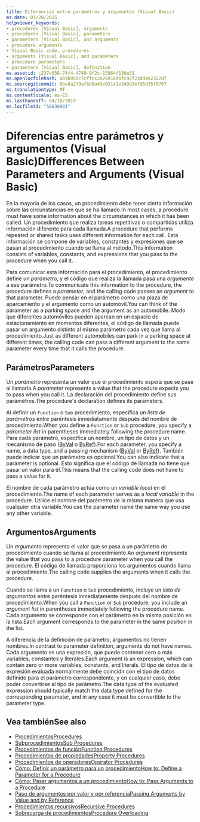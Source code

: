 ```yaml
---
title: Diferencias entre parámetros y argumentos (Visual Basic)
ms.date: 07/20/2015
helpviewer_keywords:
- procedures [Visual Basic], arguments
- procedures [Visual Basic], parameters
- parameters [Visual Basic], and arguments
- procedure arguments
- Visual Basic code, procedures
- arguments [Visual Basic], and parameters
- procedure parameters
- parameters [Visual Basic], definition
ms.assetid: c237c056-74f4-4749-9f2c-15864f139a31
ms.openlocfilehash: a69b956c7cffcc2a26916d6fc92f23dd4e2322d7
ms.sourcegitcommit: 0be8a279af6d8a43e03141e349d3efd5d35f8767
ms.translationtype: MT
ms.contentlocale: es-ES
ms.lasthandoff: 04/18/2019
ms.locfileid: "58838981"
---
```

# <a name="differences-between-parameters-and-arguments-visual-basic"></a><span data-ttu-id="1fa47-102">Diferencias entre parámetros y argumentos (Visual Basic)</span><span class="sxs-lookup"><span data-stu-id="1fa47-102">Differences Between Parameters and Arguments (Visual Basic)</span></span>
<span data-ttu-id="1fa47-103">En la mayoría de los casos, un procedimiento debe tener cierta información sobre las circunstancias en que se ha llamado.</span><span class="sxs-lookup"><span data-stu-id="1fa47-103">In most cases, a procedure must have some information about the circumstances in which it has been called.</span></span> <span data-ttu-id="1fa47-104">Un procedimiento que realiza tareas repetitivas o compartidas utiliza información diferente para cada llamada.</span><span class="sxs-lookup"><span data-stu-id="1fa47-104">A procedure that performs repeated or shared tasks uses different information for each call.</span></span> <span data-ttu-id="1fa47-105">Esta información se compone de variables, constantes y expresiones que se pasan al procedimiento cuando se llama al método.</span><span class="sxs-lookup"><span data-stu-id="1fa47-105">This information consists of variables, constants, and expressions that you pass to the procedure when you call it.</span></span>  
  
 <span data-ttu-id="1fa47-106">Para comunicar esta información para el procedimiento, el procedimiento define un *parámetro*, y el código que realiza la llamada pasa una *argumento* a ese parámetro.</span><span class="sxs-lookup"><span data-stu-id="1fa47-106">To communicate this information to the procedure, the procedure defines a *parameter*, and the calling code passes an *argument* to that parameter.</span></span> <span data-ttu-id="1fa47-107">Puede pensar en el parámetro como una plaza de aparcamiento y el argumento como un automóvil.</span><span class="sxs-lookup"><span data-stu-id="1fa47-107">You can think of the parameter as a parking space and the argument as an automobile.</span></span> <span data-ttu-id="1fa47-108">Modo que diferentes automóviles pueden aparcan en un espacio de estacionamiento en momentos diferentes, el código de llamada puede pasar un argumento distinto al mismo parámetro cada vez que llama al procedimiento.</span><span class="sxs-lookup"><span data-stu-id="1fa47-108">Just as different automobiles can park in a parking space at different times, the calling code can pass a different argument to the same parameter every time that it calls the procedure.</span></span>  
  
## <a name="parameters"></a><span data-ttu-id="1fa47-109">Parámetros</span><span class="sxs-lookup"><span data-stu-id="1fa47-109">Parameters</span></span>  
 <span data-ttu-id="1fa47-110">Un *parámetro* representa un valor que el procedimiento espera que se pase al llamarla.</span><span class="sxs-lookup"><span data-stu-id="1fa47-110">A *parameter* represents a value that the procedure expects you to pass when you call it.</span></span> <span data-ttu-id="1fa47-111">La declaración del procedimiento define sus parámetros.</span><span class="sxs-lookup"><span data-stu-id="1fa47-111">The procedure's declaration defines its parameters.</span></span>  
  
 <span data-ttu-id="1fa47-112">Al definir un `Function` o `Sub` procedimiento, especifica un *lista de parámetros* entre paréntesis inmediatamente después del nombre de procedimiento.</span><span class="sxs-lookup"><span data-stu-id="1fa47-112">When you define a `Function` or `Sub` procedure, you specify a *parameter list* in parentheses immediately following the procedure name.</span></span> <span data-ttu-id="1fa47-113">Para cada parámetro, especifica un nombre, un tipo de datos y un mecanismo de paso ([ByVal](../../../../visual-basic/language-reference/modifiers/byval.md) o [ByRef](../../../../visual-basic/language-reference/modifiers/byref.md)).</span><span class="sxs-lookup"><span data-stu-id="1fa47-113">For each parameter, you specify a name, a data type, and a passing mechanism ([ByVal](../../../../visual-basic/language-reference/modifiers/byval.md) or [ByRef](../../../../visual-basic/language-reference/modifiers/byref.md)).</span></span> <span data-ttu-id="1fa47-114">También puede indicar que un parámetro es opcional.</span><span class="sxs-lookup"><span data-stu-id="1fa47-114">You can also indicate that a parameter is optional.</span></span> <span data-ttu-id="1fa47-115">Esto significa que el código de llamada no tiene que pasar un valor para él.</span><span class="sxs-lookup"><span data-stu-id="1fa47-115">This means that the calling code does not have to pass a value for it.</span></span>  
  
 <span data-ttu-id="1fa47-116">El nombre de cada parámetro actúa como un *variable local* en el procedimiento.</span><span class="sxs-lookup"><span data-stu-id="1fa47-116">The name of each parameter serves as a *local variable* in the procedure.</span></span> <span data-ttu-id="1fa47-117">Utilice el nombre del parámetro de la misma manera que usa cualquier otra variable.</span><span class="sxs-lookup"><span data-stu-id="1fa47-117">You use the parameter name the same way you use any other variable.</span></span>  
  
## <a name="arguments"></a><span data-ttu-id="1fa47-118">Argumentos</span><span class="sxs-lookup"><span data-stu-id="1fa47-118">Arguments</span></span>  
 <span data-ttu-id="1fa47-119">Un *argumento* representa el valor que se pasa a un parámetro de procedimiento cuando se llama al procedimiento.</span><span class="sxs-lookup"><span data-stu-id="1fa47-119">An *argument* represents the value that you pass to a procedure parameter when you call the procedure.</span></span> <span data-ttu-id="1fa47-120">El código de llamada proporciona los argumentos cuando llama al procedimiento.</span><span class="sxs-lookup"><span data-stu-id="1fa47-120">The calling code supplies the arguments when it calls the procedure.</span></span>  
  
 <span data-ttu-id="1fa47-121">Cuando se llama a un `Function` o `Sub` procedimiento, incluye un *lista de argumentos* entre paréntesis inmediatamente después del nombre de procedimiento.</span><span class="sxs-lookup"><span data-stu-id="1fa47-121">When you call a `Function` or `Sub` procedure, you include an *argument list* in parentheses immediately following the procedure name.</span></span> <span data-ttu-id="1fa47-122">Cada argumento se corresponde con el parámetro en la misma posición en la lista.</span><span class="sxs-lookup"><span data-stu-id="1fa47-122">Each argument corresponds to the parameter in the same position in the list.</span></span>  
  
 <span data-ttu-id="1fa47-123">A diferencia de la definición de parámetro, argumentos no tienen nombres.</span><span class="sxs-lookup"><span data-stu-id="1fa47-123">In contrast to parameter definition, arguments do not have names.</span></span> <span data-ttu-id="1fa47-124">Cada argumento es una expresión, que puede contener cero o más variables, constantes y literales.</span><span class="sxs-lookup"><span data-stu-id="1fa47-124">Each argument is an expression, which can contain zero or more variables, constants, and literals.</span></span> <span data-ttu-id="1fa47-125">El tipo de datos de la expresión evaluada normalmente debe coincidir con el tipo de datos definido para el parámetro correspondiente, y en cualquier caso, debe poder convertirse al tipo de parámetro.</span><span class="sxs-lookup"><span data-stu-id="1fa47-125">The data type of the evaluated expression should typically match the data type defined for the corresponding parameter, and in any case it must be convertible to the parameter type.</span></span>  
  
## <a name="see-also"></a><span data-ttu-id="1fa47-126">Vea también</span><span class="sxs-lookup"><span data-stu-id="1fa47-126">See also</span></span>

- [<span data-ttu-id="1fa47-127">Procedimientos</span><span class="sxs-lookup"><span data-stu-id="1fa47-127">Procedures</span></span>](./index.md)
- [<span data-ttu-id="1fa47-128">Subprocedimientos</span><span class="sxs-lookup"><span data-stu-id="1fa47-128">Sub Procedures</span></span>](./sub-procedures.md)
- [<span data-ttu-id="1fa47-129">Procedimientos de función</span><span class="sxs-lookup"><span data-stu-id="1fa47-129">Function Procedures</span></span>](./function-procedures.md)
- [<span data-ttu-id="1fa47-130">Procedimientos de propiedades</span><span class="sxs-lookup"><span data-stu-id="1fa47-130">Property Procedures</span></span>](./property-procedures.md)
- [<span data-ttu-id="1fa47-131">Procedimientos de operadores</span><span class="sxs-lookup"><span data-stu-id="1fa47-131">Operator Procedures</span></span>](./operator-procedures.md)
- [<span data-ttu-id="1fa47-132">Cómo: Definir un parámetro para un procedimiento</span><span class="sxs-lookup"><span data-stu-id="1fa47-132">How to: Define a Parameter for a Procedure</span></span>](./how-to-define-a-parameter-for-a-procedure.md)
- [<span data-ttu-id="1fa47-133">Cómo: Pasar argumentos a un procedimiento</span><span class="sxs-lookup"><span data-stu-id="1fa47-133">How to: Pass Arguments to a Procedure</span></span>](./how-to-pass-arguments-to-a-procedure.md)
- [<span data-ttu-id="1fa47-134">Paso de argumentos por valor y por referencia</span><span class="sxs-lookup"><span data-stu-id="1fa47-134">Passing Arguments by Value and by Reference</span></span>](./passing-arguments-by-value-and-by-reference.md)
- [<span data-ttu-id="1fa47-135">Procedimientos recursivos</span><span class="sxs-lookup"><span data-stu-id="1fa47-135">Recursive Procedures</span></span>](./recursive-procedures.md)
- [<span data-ttu-id="1fa47-136">Sobrecarga de procedimientos</span><span class="sxs-lookup"><span data-stu-id="1fa47-136">Procedure Overloading</span></span>](./procedure-overloading.md)
